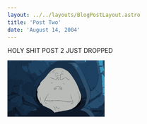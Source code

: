 ```yaml
---
layout: ../../layouts/BlogPostLayout.astro
title: 'Post Two'
date: 'August 14, 2004'
---
```

HOLY SHIT POST 2 JUST DROPPED

![image](../../assets/worthikids-palpatine.gif)